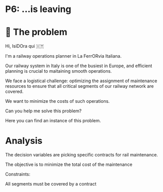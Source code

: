 # P6: ...is leaving

# 🧠 The problem

Hi, IsiDOra qui 🇮🇹

I'm a railway operations planner in La FerrORvia Italiana.

Our railway system in Italy is one of the busiest in Europe, and efficient planning is crucial to maitaining smooth operations.

We face a logistical challenge: optimizing the assignment of maintenance resources to ensure that all critical segments of our railway network are covered.

We want to minimize the costs of such operations.

Can you help me solve this problem?

Here you can find an instance of this problem.

# Analysis

The decision variables are picking specific contracts for rail maintenance.

The objective is to minimize the total cost of the maintenance

Constraints:

All segments must be covered by a contract
